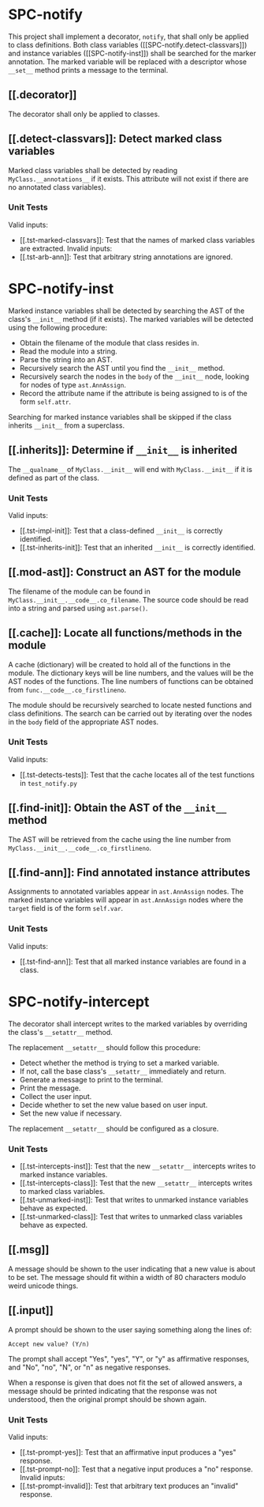 # SPC-notify
This project shall implement a decorator, `notify`, that shall only be applied to class definitions. Both class variables ([[SPC-notify.detect-classvars]]) and instance variables ([[SPC-notify-inst]]) shall be searched for the marker annotation. The marked variable will be replaced with a descriptor whose `__set__` method prints a message to the terminal.

## [[.decorator]]
The decorator shall only be applied to classes.

## [[.detect-classvars]]: Detect marked class variables
Marked class variables shall be detected by reading `MyClass.__annotations__` if it exists. This attribute will not exist if there are no annotated class variables).

### Unit Tests
Valid inputs:
- [[.tst-marked-classvars]]: Test that the names of marked class variables are extracted.
Invalid inputs:
- [[.tst-arb-ann]]: Test that arbitrary string annotations are ignored.

# SPC-notify-inst
Marked instance variables shall be detected by searching the AST of the class's `__init__` method (if it exists). The marked variables will be detected using the following procedure:
- Obtain the filename of the module that class resides in.
- Read the module into a string.
- Parse the string into an AST.
- Recursively search the AST until you find the `__init__` method.
- Recursively search the nodes in the `body` of the `__init__` node, looking for nodes of type `ast.AnnAssign`.
- Record the attribute name if the attribute is being assigned to is of the form `self.attr`.

Searching for marked instance variables shall be skipped if the class inherits `__init__` from a superclass.

## [[.inherits]]: Determine if `__init__` is inherited
The `__qualname__` of `MyClass.__init__` will end with `MyClass.__init__` if it is defined as part of the class.

### Unit Tests
Valid inputs:
- [[.tst-impl-init]]: Test that a class-defined `__init__` is correctly identified.
- [[.tst-inherits-init]]: Test that an inherited `__init__` is correctly identified.

## [[.mod-ast]]: Construct an AST for the module
The filename of the module can be found in `MyClass.__init__.__code__.co_filename`. The source code should be read into a string and parsed using `ast.parse()`.

## [[.cache]]: Locate all functions/methods in the module
A cache (dictionary) will be created to hold all of the functions in the module. The dictionary keys will be line numbers, and the values will be the AST nodes of the functions. The line numbers of functions can be obtained from `func.__code__.co_firstlineno`.

The module should be recursively searched to locate nested functions and class definitions. The search can be carried out by iterating over the nodes in the `body` field of the appropriate AST nodes.

### Unit Tests
Valid inputs:
- [[.tst-detects-tests]]: Test that the cache locates all of the test functions in `test_notify.py`

## [[.find-init]]: Obtain the AST of the `__init__` method
The AST will be retrieved from the cache using the line number from `MyClass.__init__.__code__.co_firstlineno`.

## [[.find-ann]]: Find annotated instance attributes
Assignments to annotated variables appear in `ast.AnnAssign` nodes. The marked instance variables will appear in `ast.AnnAssign` nodes where the `target` field is of the form `self.var`.

### Unit Tests
Valid inputs:
- [[.tst-find-ann]]: Test that all marked instance variables are found in a class.

# SPC-notify-intercept
The decorator shall intercept writes to the marked variables by overriding the class's `__setattr__` method.

The replacement `__setattr__` should follow this procedure:
- Detect whether the method is trying to set a marked variable.
- If not, call the base class's `__setattr__` immediately and return.
- Generate a message to print to the terminal.
- Print the message.
- Collect the user input.
- Decide whether to set the new value based on user input.
- Set the new value if necessary.

The replacement `__setattr__` should be configured as a closure.

### Unit Tests
- [[.tst-intercepts-inst]]: Test that the new `__setattr__` intercepts writes to marked instance variables.
- [[.tst-intercepts-class]]: Test that the new `__setattr__` intercepts writes to marked class variables.
- [[.tst-unmarked-inst]]: Test that writes to unmarked instance variables behave as expected.
- [[.tst-unmarked-class]]: Test that writes to unmarked class variables behave as expected.

## [[.msg]]
A message should be shown to the user indicating that a new value is about to be set. The message should fit within a width of 80 characters modulo weird unicode things.

## [[.input]]
A prompt should be shown to the user saying something along the lines of:
```
Accept new value? (Y/n)
```
The prompt shall accept "Yes", "yes", "Y", or "y" as affirmative responses, and "No", "no", "N", or "n" as negative responses.

When a response is given that does not fit the set of allowed answers, a message should be printed indicating that the response was not understood, then the original prompt should be shown again.

### Unit Tests
Valid inputs:
- [[.tst-prompt-yes]]: Test that an affirmative input produces a "yes" response.
- [[.tst-prompt-no]]: Test that a negative input produces a "no" response.
Invalid inputs:
- [[.tst-prompt-invalid]]: Test that arbitrary text produces an "invalid" response.
